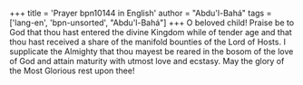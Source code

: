 +++
title = 'Prayer bpn10144 in English'
author = "Abdu'l-Bahá"
tags = ['lang-en', 'bpn-unsorted', "Abdu'l-Bahá"]
+++
O beloved child!
Praise be to God that thou hast entered the divine Kingdom while of tender age and that thou hast received a share of the manifold bounties of the Lord of Hosts. I supplicate the Almighty that thou mayest be reared in the bosom of the love of God and attain maturity with utmost love and ecstasy.
May the glory of the Most Glorious rest upon thee!
